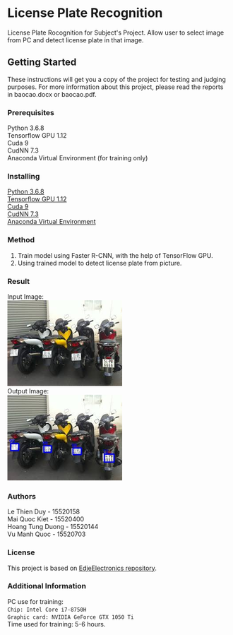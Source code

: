 # License Plate Recognition
License Plate Rocognition for Subject's Project.
Allow user to select image from PC and detect license plate in that image.

## Getting Started
These instructions will get you a copy of the project for testing and judging purposes. For more information about this project, please read the reports in baocao.docx or baocao.pdf.

### Prerequisites
Python 3.6.8 <br>
Tensorflow GPU 1.12 <br>
Cuda 9 <br>
CudNN 7.3 <br>
Anaconda Virtual Environment (for training only)

### Installing
[Python 3.6.8](https://www.python.org/downloads/release/python-368/) <br>
[Tensorflow GPU 1.12](https://www.tensorflow.org/install/pip) <br>
[Cuda 9](https://developer.nvidia.com/cuda-90-download-archive?target_os=Windows&target_arch=x86_64) <br>
[CudNN 7.3](https://docs.nvidia.com/deeplearning/sdk/cudnn-install/index.html) <br>
[Anaconda Virtual Environment](https://github.com/EdjeElectronics/TensorFlow-Object-Detection-API-Tutorial-Train-Multiple-Objects-Windows-10#2-set-up-tensorflow-directory-and-anaconda-virtual-environment)

### Method
  1. Train model using Faster R-CNN, with the help of TensorFlow GPU. <br>
  2. Using trained model to detect license plate from picture. <br>
  
### Result
  Input Image: <br>
  ![Input Image](https://github.com/Duyle2468/License-Plate-Recognition/blob/master/7.jpg) <br>
  Output Image: <br>
  ![Output Image](https://github.com/Duyle2468/License-Plate-Recognition/blob/master/Result.jpg) <br>

### Authors
  Le Thien Duy - 15520158 <br>
  Mai Quoc Kiet - 15520400 <br>
  Hoang Tung Duong - 15520144 <br>
  Vu Manh Quoc - 15520703 <br>
  
### License
  This project is based on [EdjeElectronics repository](https://github.com/EdjeElectronics/TensorFlow-Object-Detection-API-Tutorial-Train-Multiple-Objects-Windows-10).

### Additional Information
  PC use for training: <br>
    ```
    Chip: Intel Core i7-8750H
    ```
    <br>
    ```
    Graphic card: NVIDIA GeForce GTX 1050 Ti
    ```
    <br>
  Time used for training: 5-6 hours.
    

